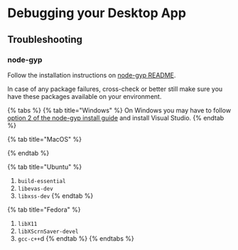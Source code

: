 # Debugging your Desktop App

## Troubleshooting

### **node-gyp**

Follow the installation instructions on [node-gyp README](https://github.com/nodejs/node-gyp).

In case of any package failures, cross-check or better still make sure you have these packages available on your environment.

{% tabs %}
{% tab title="Windows" %}
On Windows you may have to follow [option 2 of the node-gyp install guide](https://github.com/nodejs/node-gyp#on-windows) and install Visual Studio.
{% endtab %}

{% tab title="MacOS" %}

{% endtab %}

{% tab title="Ubuntu" %}
1. `build-essential`
2. `libevas-dev`
3. `libxss-dev`
{% endtab %}

{% tab title="Fedora" %}
1. `libX11`
2. `libXScrnSaver-devel`
3. `gcc-c++`d
{% endtab %}
{% endtabs %}
